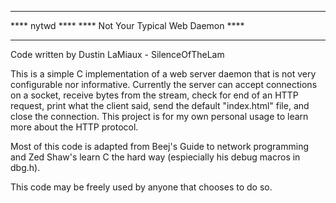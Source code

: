 *************************************
****            nytwd            ****
**** Not Your Typical Web Daemon ****
*************************************

Code written by Dustin LaMiaux - SilenceOfTheLam

This is a simple C implementation of a web server daemon that is not very configurable nor informative. Currently the server can accept connections on a socket, receive bytes from the stream, check for end of an HTTP request, print what the client said, send the default "index.html" file, and close the connection. This project is for my own personal usage to learn more about the HTTP protocol.

Most of this code is adapted from Beej's Guide to network programming and Zed Shaw's learn C the hard way (espiecially his debug macros in dbg.h). 

This code may be freely used by anyone that chooses to do so.
